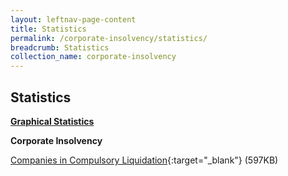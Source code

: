 ```yaml
---
layout: leftnav-page-content
title: Statistics
permalink: /corporate-insolvency/statistics/
breadcrumb: Statistics
collection_name: corporate-insolvency
---
```


Statistics
---

<u><b>Graphical Statistics</b></u>

**Corporate Insolvency**

[Companies in Compulsory Liquidation](/files/CompaniesLiquidation.pdf/){:target="_blank"} (597KB)
